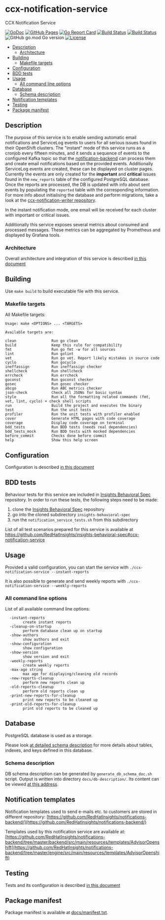 # ccx-notification-service
CCX Notification Service

[![GoDoc](https://godoc.org/github.com/RedHatInsights/ccx-notification-service?status.svg)](https://godoc.org/github.com/RedHatInsights/ccx-notification-service)
[![GitHub Pages](https://img.shields.io/badge/%20-GitHub%20Pages-informational)](https://redhatinsights.github.io/ccx-notification-service/)
[![Go Report Card](https://goreportcard.com/badge/github.com/RedHatInsights/ccx-notification-service)](https://goreportcard.com/report/github.com/RedHatInsights/ccx-notification-service)
[![Build Status](https://ci.ext.devshift.net/buildStatus/icon?job=RedHatInsights-ccx-notification-service-gh-build-master)](https://ci.ext.devshift.net/job/RedHatInsights-ccx-notification-service-gh-build-master/)
[![Build Status](https://travis-ci.com/RedHatInsights/ccx-notification-service.svg?branch=master)](https://travis-ci.com/RedHatInsights/ccx-notification-service)
![GitHub go.mod Go version](https://img.shields.io/github/go-mod/go-version/RedHatInsights/ccx-notification-service)
[![License](https://img.shields.io/badge/license-Apache-blue)](https://github.com/RedHatInsights/ccx-notification-service/blob/master/LICENSE)

<!-- vim-markdown-toc GFM -->

* [Description](#description)
    * [Architecture](#architecture)
* [Building](#building)
    * [Makefile targets](#makefile-targets)
* [Configuration](#configuration)
* [BDD tests](#bdd-tests)
* [Usage](#usage)
    * [All command line options](#all-command-line-options)
* [Database](#database)
    * [Schema description](#schema-description)
* [Notification templates](#notification-templates)
* [Testing](#testing)
* [Package manifest](#package-manifest)

<!-- vim-markdown-toc -->

## Description

The purpose of this service is to enable sending automatic email notifications
and ServiceLog events to users for all serious issues found in their OpenShift
clusters. The "instant" mode of this service runs as a cronjob every fifteen
minutes, and it sends a sequence of events to the configured Kafka topic so
that the
[notification-backend](https://github.com/RedHatInsights/notifications-backend)
can process them and create email notifications based on the provided events.
Additionally ServiceLog events are created, these can be displayed on cluster
pages. Currently the events are only created for the **important** and
**critical** issues found in the `new_reports` table of the configured
PostgreSQL database. Once the reports are processed, the DB is updated with
info about sent events by populating the `reported` table with the
corresponding information. For more info about initialising the database and
perform migrations, take a look at the [ccx-notification-writer
repository](https://github.com/RedHatInsights/ccx-notification-writer).

In the instant notification mode, one email will be received for each cluster
with important or critical issues.

Additionally this service exposes several metrics about consumed and
processed messages. These metrics can be aggregated by Prometheus and
displayed by Grafana tools.

### Architecture

Overall architecture and integration of this service is described
[in this document](https://redhatinsights.github.io/ccx-notification-service/architecture.html)

## Building

Use `make build` to build executable file with this service.

### Makefile targets

All Makefile targets:

```
Usage: make <OPTIONS> ... <TARGETS>

Available targets are:

clean                Run go clean
build                Keep this rule for compatibility
fmt                  Run go fmt -w for all sources
lint                 Run golint
vet                  Run go vet. Report likely mistakes in source code
cyclo                Run gocyclo
ineffassign          Run ineffassign checker
shellcheck           Run shellcheck
errcheck             Run errcheck
goconst              Run goconst checker
gosec                Run gosec checker
abcgo                Run ABC metrics checker
json-check           Check all JSONs for basic syntax
style                Run all the formatting related commands (fmt, vet, lint, cyclo) + check shell scripts
run                  Build the project and executes the binary
test                 Run the unit tests
profiler             Run the unit tests with profiler enabled
cover                Generate HTML pages with code coverage
coverage             Display code coverage on terminal
bdd_tests            Run BDD tests (needs real dependencies)
bdd_tests_mock       Run BDD tests with mocked dependencies
before_commit        Checks done before commit
help                 Show this help screen
```

## Configuration

Configuration is described
[in this document](https://redhatinsights.github.io/ccx-notification-service/configuration.html)

## BDD tests

Behaviour tests for this service are included in [Insights Behavioral
Spec](https://github.com/RedHatInsights/insights-behavioral-spec) repository.
In order to run these tests, the following steps need to be made:

1. clone the [Insights Behavioral Spec](https://github.com/RedHatInsights/insights-behavioral-spec) repository
1. go into the cloned subdirectory `insights-behavioral-spec`
1. run the `notification_service_tests.sh` from this subdirectory

List of all test scenarios prepared for this service is available at
<https://github.com/RedHatInsights/insights-behavioral-spec#ccx-notification-service>

## Usage

Provided a valid configuration, you can start the service with `./ccx-notification-service --instant-reports` 

It is also possible to generate and send weekly reports with `./ccx-notification-service --weekly-reports`

### All command line options

List of all available command line options:

```
  -instant-reports
        create instant reports
  -cleanup-on-startup
        perform database clean up on startup
  -show-authors
        show authors and exit
  -show-configuration
        show configuration
  -show-version
        show version and exit
  -weekly-reports
        create weekly reports
  -max-age string
        max age for displaying/cleaning old records
  -new-reports-cleanup
        perform new reports clean up
  -old-reports-cleanup
        perform old reports clean up
  -print-new-reports-for-cleanup
        print new reports to be cleaned up
  -print-old-reports-for-cleanup
        print old reports to be cleaned up
```

## Database

PostgreSQL database is used as a storage.

Please look [at detailed schema
description](https://redhatinsights.github.io/ccx-notification-service/db-description/)
for more details about tables, indexes, and keys defined in this database.

### Schema description

DB schema description can be generated by `generate_db_schema_doc.sh` script.
Output is written into directory `docs/db-description/`. Its content can be
viewed [at this
address](https://redhatinsights.github.io/ccx-notification-service/db-description/).

## Notification templates

Notification templates used to send e-mails etc. to customers are stored in different repository:
[https://github.com/RedHatInsights/notifications-backend/](https://github.com/RedHatInsights/notifications-backend/)

Templates used by this notification service are available at:
[https://github.com/RedHatInsights/notifications-backend/tree/master/backend/src/main/resources/templates/AdvisorOpenshift](https://github.com/RedHatInsights/notifications-backend/tree/master/engine/src/main/resources/templates/AdvisorOpenshift)

## Testing

Tests and its configuration is described [in this document](https://redhatinsights.github.io/ccx-notification-service/testing.html)

## Package manifest

Package manifest is available at [docs/manifest.txt](docs/manifest.txt).
